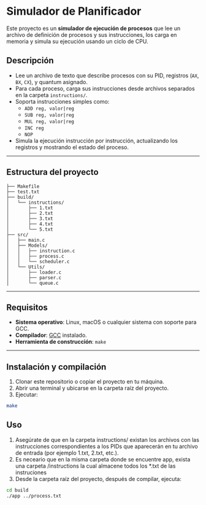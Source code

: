 # Simulador de Planificador

Este proyecto es un **simulador de ejecución de procesos** que lee un archivo de definición de procesos y sus instrucciones, los carga en memoria y simula su ejecución usando un ciclo de CPU.

## Descripción

- Lee un archivo de texto que describe procesos con su PID, registros (`AX`, `BX`, `CX`), y quantum asignado.
- Para cada proceso, carga sus instrucciones desde archivos separados en la carpeta `instructions/`.
- Soporta instrucciones simples como:
  - `ADD reg, valor|reg`
  - `SUB reg, valor|reg`
  - `MUL reg, valor|reg`
  - `INC reg`
  - `NOP`
- Simula la ejecución instrucción por instrucción, actualizando los registros y mostrando el estado del proceso.

---

## Estructura del proyecto

```plaintext
├── Makefile
├── test.txt
├── build/
│   └── instructions/
│       ├── 1.txt
│       ├── 2.txt
│       ├── 3.txt
│       ├── 4.txt
│       └── 5.txt
├── src/
│   ├── main.c
│   ├── Models/
│   │   ├── instruction.c
│   │   ├── process.c
│   │   └── scheduler.c
│   └── Utils/
│       ├── loader.c
│       ├── parser.c
│       └── queue.c
```

---

## Requisitos

- **Sistema operativo**: Linux, macOS o cualquier sistema con soporte para GCC.
- **Compilador**: [GCC](https://gcc.gnu.org/) instalado.
- **Herramienta de construcción**: `make`

---

## Instalación y compilación

1. Clonar este repositorio o copiar el proyecto en tu máquina.
2. Abrir una terminal y ubicarse en la carpeta raíz del proyecto.
3. Ejecutar:

```bash
make
```

## Uso

1. Asegúrate de que en la carpeta instructions/ existan los archivos con las instrucciones correspondientes a los PIDs que aparecerán en tu archivo de entrada (por ejemplo 1.txt, 2.txt, etc.).
2. Es neceario que en la misma carpeta donde se encuentre app, exista una carpeta /instructions la cual almacene todos los *.txt de las instruciones 
3. Desde la carpeta raíz del proyecto, después de compilar, ejecuta:

```bash
cd build
./app ../process.txt
```

